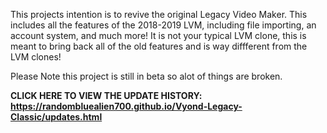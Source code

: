 This projects intention is to revive the original Legacy Video Maker. 
This includes all the features of the 2018-2019 LVM, including file importing, an  account system, and much more!
It is not your typical LVM clone, this is meant to bring back all of the old features and is way diffferent from the LVM clones!

Please Note this project is still in beta so alot of things are broken. 

**CLICK HERE TO VIEW THE UPDATE HISTORY: https://randombluealien700.github.io/Vyond-Legacy-Classic/updates.html**
